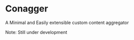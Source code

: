 # Conagger
A Minimal and Easily extensible custom content aggregator

Note: Still under development

